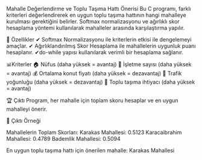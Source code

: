 Mahalle Değerlendirme ve Toplu Taşıma Hattı Önerisi
Bu C programı, farklı kriterleri değerlendirerek en uygun toplu taşıma hattının hangi mahalleye kurulması gerektiğini belirler. Softmax normalizasyonu ve ağırlıklı skor hesaplama yöntemi kullanılarak mahalleler arasında karşılaştırma yapılır.

🚀 Özellikler
✔ Softmax Normalizasyonu ile kriterlerin etkisi ile dengelemeyi amaçlar.
✔ Ağırlıklandırılmış Skor Hesaplama ile mahallelerin uygunluk puanı hesaplanır.
✔do-while yapısı kullanılarak verimli bir hesaplama sağlanır.

📊Kriterler
🏠 Nüfus (daha yüksek = avantaj)
🏢 İşletme sayısı (daha yüksek = avantaj)
💰 Ortalama konut fiyatı (daha yüksek = dezavantaj)
🚦 Trafik yoğunluğu (daha yüksek = dezavantaj)
🚋 Toplu taşıma ihtiyacı (daha yüksek = avantaj)

🏆 Çıktı
Program, her mahalle için toplam skoru hesaplar ve en uygun mahalleyi önerir.

🎯 Çıktı Örneği

Mahallelerin Toplam Skorları:
Karakas Mahallesi: 0.5123
Karacaibrahim Mahallesi: 0.4789
Bademlik Mahallesi: 0.5094

En uygun toplu taşıma hattı için önerilen mahalle: Karakas Mahallesi
